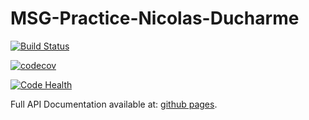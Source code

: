 # MSG-Practice-Nicolas-Ducharme

[![Build Status](https://travis-ci.org/nduc5420/MSG-Practice-Nicolas-Ducharme.svg?branch=master)](https://travis-ci.org/nduc5420/MSG-Practice-Nicolas-Ducharme)

[![codecov](https://codecov.io/gh/nduc5420/MSG-Practice-Nicolas-Ducharme/branch/master/graph/badge.svg)](https://codecov.io/gh/nduc5420/MSG-Practice-Nicolas-Ducharme)

[![Code Health](https://landscape.io/github/nduc5420/MSG-Practice-Nicolas-Ducharme/master/landscape.svg?style=plastic)](https://landscape.io/github/nduc5420/MSG-Practice-Nicolas-Ducharme/master)

Full API Documentation available at: [github pages](https://nduc5420.github.io/python_package/).
